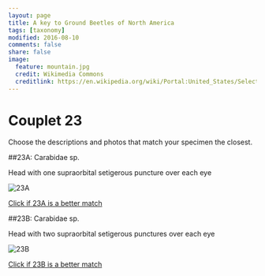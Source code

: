 ```yaml
---
layout: page
title: A key to Ground Beetles of North America
tags: [taxonomy]
modified: 2016-08-10
comments: false
share: false
image:
  feature: mountain.jpg
  credit: Wikimedia Commons
  creditlink: https://en.wikipedia.org/wiki/Portal:United_States/Selected_panorama#/media/File:Mount_Ellinor,_Mount_Washington_Panorama.jpg
---
```


# Couplet 23


Choose the descriptions and photos that match your specimen the closest. 

##23A: Carabidae sp. 

Head with one supraorbital setigerous puncture over each eye

![23A](//klevan.github.io/images/keyfigs/Key1_23_23A.png)

[Click if 23A is a better match](//klevan.github.io/dynamicTaxonomy/Key1_24)


##23B: Carabidae sp. 

Head with two supraorbital setigerous punctures over each eye

![23B](//klevan.github.io/images/keyfigs/Key1_23_23B.png)

[Click if 23B is a better match](//klevan.github.io/dynamicTaxonomy/Key1_33)

